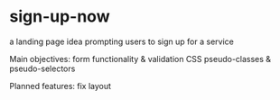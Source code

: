 # sign-up-now
a landing page idea prompting users to sign up for a service

Main objectives:
form functionality & validation
CSS pseudo-classes & pseudo-selectors

Planned features:
fix layout